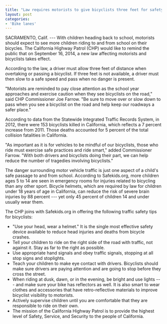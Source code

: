 ```yaml
---
title: "Law requires motorists to give bicyclists three feet for safety as new school year rolls in"
layout: post
categories:
- 'Bike lanes'
---
```


SACRAMENTO, Calif. --- With children heading back to school, motorists should expect to see more children riding to and from school on their bicycles. The California Highway Patrol (CHP) would like to remind the public that on September 16, 2014, a new law affecting motorists and bicyclists takes effect.

According to the law, a driver must allow three feet of distance when overtaking or passing a bicyclist. If three feet is not available, a driver must then slow to a safe speed and pass when no danger is present.

"Motorists are reminded to pay close attention as the school year approaches and exercise caution when they see bicyclists on the road," said CHP Commissioner Joe Farrow. "Be sure to move over or slow down to pass when you see a bicyclist on the road and help keep our roadways a safer place."

According to data from the Statewide Integrated Traffic Records System, in 2012, there were 153 bicyclists killed in California, which reflects a 7 percent increase from 2011. Those deaths accounted for 5 percent of the total collision fatalities in California.

"As important as it is for vehicles to be mindful of our bicyclists, those who ride must exercise safe practices and ride smart," added Commissioner Farrow. "With both drivers and bicyclists doing their part, we can help reduce the number of tragedies involving bicyclists."

The danger surrounding motor vehicle traffic is just one aspect of a child's safe passage to and from school. According to Safekids.org, more children ages 5 to 14 are seen in emergency rooms for injuries related to bicycling than any other sport. Bicycle helmets, which are required by law for children under 18 years of age in California, can reduce the risk of severe brain injuries by 88 percent --- yet only 45 percent of children 14 and under usually wear them.

The CHP joins with Safekids.org in offering the following traffic safety tips for bicyclists:

- "Use your head, wear a helmet." It is the single most effective safety device available to reduce head injuries and deaths from bicycle crashes.
- Tell your children to ride on the right side of the road with traffic, not against it. Stay as far to the right as possible.
- Use appropriate hand signals and obey traffic signals, stopping at all stop signs and stoplights.
- Teach your children to make eye contact with drivers. Bicyclists should make sure drivers are paying attention and are going to stop before they cross the street.
- When riding at dusk, dawn, or in the evening, be bright and use lights --- and make sure your bike has reflectors as well. It is also smart to wear clothes and accessories that have retro-reflective materials to improve bicyclist visibility to motorists.
- Actively supervise children until you are comfortable that they are responsible to ride on their own.
- The mission of the California Highway Patrol is to provide the highest level of Safety, Service, and Security to the people of California.